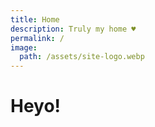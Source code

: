 ```yaml
---
title: Home
description: Truly my home ♥
permalink: /
image:
  path: /assets/site-logo.webp
---
```

<h1 class="full-page">Heyo!</h1>